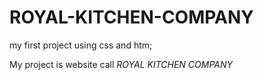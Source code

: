 # ROYAL-KITCHEN-COMPANY
my first project using css and htm;

My project is website call *ROYAL KITCHEN COMPANY*
